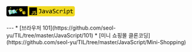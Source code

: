<a href="https://github.com/seol-yu/TIL/tree/master/JavaScript" target="_blank">
    <p align="left">
        <img src="https://github.com/seol-yu/TIL/blob/master/images/javascript-badge-logo.png?raw=true" height=30 />
    </p>
</a>
---
* [브라우저 101](https://github.com/seol-yu/TIL/tree/master/JavaScript/101)
* [미니 쇼핑몰 클론코딩](https://github.com/seol-yu/TIL/tree/master/JavaScript/Mini-Shopping)